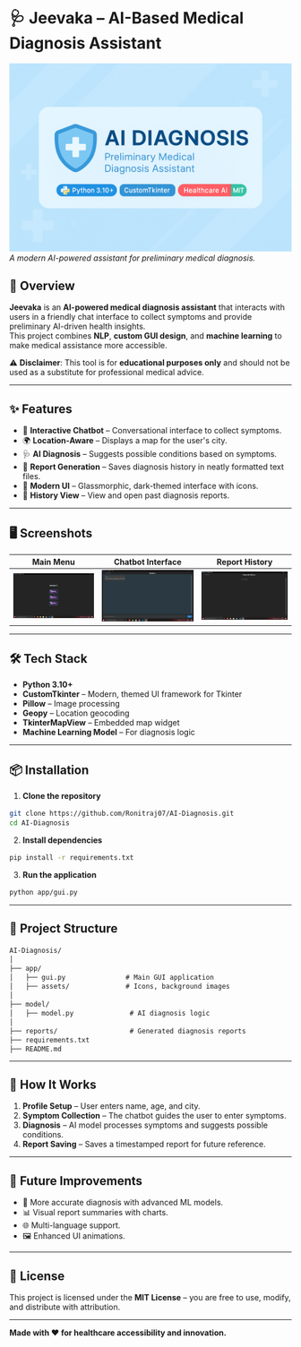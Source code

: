 
# 🩺 Jeevaka – AI-Based Medical Diagnosis Assistant

![Banner](app/assets/banner.png)  
_A modern AI-powered assistant for preliminary medical diagnosis._



## 📌 Overview
**Jeevaka** is an **AI-powered medical diagnosis assistant** that interacts with users in a friendly chat interface to collect symptoms and provide preliminary AI-driven health insights.  
This project combines **NLP**, **custom GUI design**, and **machine learning** to make medical assistance more accessible.  

⚠ **Disclaimer**: This tool is for **educational purposes only** and should not be used as a substitute for professional medical advice.

---

## ✨ Features
- 💬 **Interactive Chatbot** – Conversational interface to collect symptoms.
- 🌍 **Location-Aware** – Displays a map for the user's city.
- 🩺 **AI Diagnosis** – Suggests possible conditions based on symptoms.
- 📂 **Report Generation** – Saves diagnosis history in neatly formatted text files.
- 🎨 **Modern UI** – Glassmorphic, dark-themed interface with icons.
- 📜 **History View** – View and open past diagnosis reports.

---

## 🖥 Screenshots


| Main Menu | Chatbot Interface | Report History | 
|-----------|------------------|----------------|
| ![Main Menu](app/assets/screenshot_main.png) | ![Chatbot](app/assets/screenshot_chat.png) | ![History](app/assets/screenshot_history.png) |

---

## 🛠 Tech Stack
- **Python 3.10+**
- **CustomTkinter** – Modern, themed UI framework for Tkinter
- **Pillow** – Image processing
- **Geopy** – Location geocoding
- **TkinterMapView** – Embedded map widget
- **Machine Learning Model** – For diagnosis logic

---

## 📦 Installation

1. **Clone the repository**  
```bash
git clone https://github.com/Ronitraj07/AI-Diagnosis.git
cd AI-Diagnosis
````

2. **Install dependencies**

```bash
pip install -r requirements.txt
```

3. **Run the application**

```bash
python app/gui.py
```

---

## 📁 Project Structure

```
AI-Diagnosis/
│
├── app/
│   ├── gui.py               # Main GUI application
│   ├── assets/              # Icons, background images
│
├── model/
│   ├── model.py              # AI diagnosis logic
│
├── reports/                  # Generated diagnosis reports
├── requirements.txt
├── README.md
```

---

## 🧠 How It Works

1. **Profile Setup** – User enters name, age, and city.
2. **Symptom Collection** – The chatbot guides the user to enter symptoms.
3. **Diagnosis** – AI model processes symptoms and suggests possible conditions.
4. **Report Saving** – Saves a timestamped report for future reference.

---

## 🚀 Future Improvements

* 🧬 More accurate diagnosis with advanced ML models.
* 📊 Visual report summaries with charts.
* 🌐 Multi-language support.
* 🖼 Enhanced UI animations.

---

## 📜 License

This project is licensed under the **MIT License** – you are free to use, modify, and distribute with attribution.

---

**Made with ❤️ for healthcare accessibility and innovation.**
